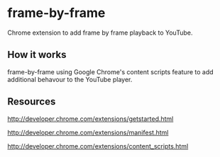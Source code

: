 frame-by-frame
==============

Chrome extension to add frame by frame playback to YouTube.

How it works
------------

frame-by-frame using Google Chrome's content scripts feature to add additional
behavour to the YouTube player.

Resources
---------

http://developer.chrome.com/extensions/getstarted.html

http://developer.chrome.com/extensions/manifest.html

http://developer.chrome.com/extensions/content_scripts.html